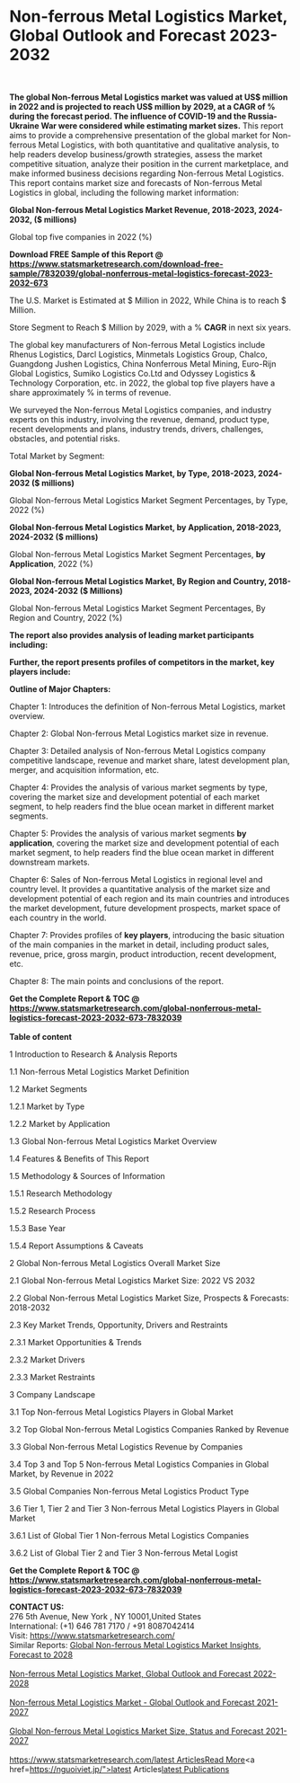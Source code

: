<h1>Non-ferrous Metal Logistics Market, Global Outlook and Forecast 2023-2032</h1><br/><p><strong>The global Non-ferrous Metal Logistics market was valued at US$ million in 2022 and is projected to reach US$ million by 2029, at a <strong>CAGR</strong> of % during the forecast period. The influence of COVID-19 and the Russia-Ukraine War were considered while estimating market sizes.</strong> This report aims to provide a comprehensive presentation of the global market for Non-ferrous Metal Logistics, with both quantitative and qualitative analysis, to help readers develop business/growth strategies, assess the market competitive situation, analyze their position in the current marketplace, and make informed business decisions regarding Non-ferrous Metal Logistics. This report contains market size and forecasts of Non-ferrous Metal Logistics in global, including the following market information:</p><p><strong>Global Non-ferrous Metal Logistics Market Revenue, 2018-2023, 2024-2032, ($ millions)</strong></p><p>Global top five companies in 2022 (%)</p><p><strong>Download FREE Sample of this Report @ <a href="https://www.statsmarketresearch.com/download-free-sample/7832039/global-nonferrous-metal-logistics-forecast-2023-2032-673">https://www.statsmarketresearch.com/download-free-sample/7832039/global-nonferrous-metal-logistics-forecast-2023-2032-673</a></strong></p><p>The U.S. Market is Estimated at $ Million in 2022, While China is to reach $ Million.</p><p>Store Segment to Reach $ Million by 2029, with a % <strong>CAGR</strong> in next six years.</p><p>The global key manufacturers of Non-ferrous Metal Logistics include Rhenus Logistics, Darcl Logistics, Minmetals Logistics Group, Chalco, Guangdong Jushen Logistics, China Nonferrous Metal Mining, Euro-Rijn Global Logistics, Sumiko Logistics Co.Ltd and Odyssey Logistics & Technology Corporation, etc. in 2022, the global top five players have a share approximately % in terms of revenue.</p><p>We surveyed the Non-ferrous Metal Logistics companies, and industry experts on this industry, involving the revenue, demand, product type, recent developments and plans, industry trends, drivers, challenges, obstacles, and potential risks.</p><p>Total Market by Segment:</p><p><strong>Global Non-ferrous Metal Logistics Market, by Type, 2018-2023, 2024-2032 ($ millions)</strong></p><p>Global Non-ferrous Metal Logistics Market Segment Percentages, by Type, 2022 (%)</p><p><strong>Global Non-ferrous Metal Logistics Market, <strong>by Application</strong>, 2018-2023, 2024-2032 ($ millions)</strong></p><p>Global Non-ferrous Metal Logistics Market Segment Percentages, <strong>by Application</strong>, 2022 (%)</p><p><strong>Global Non-ferrous Metal Logistics Market, By Region and Country, 2018-2023, 2024-2032 ($ Millions)</strong></p><p>Global Non-ferrous Metal Logistics Market Segment Percentages, By Region and Country, 2022 (%)</p><p><strong>The report also provides analysis of leading market participants including:</strong></p><p><strong>Further, the report presents profiles of competitors in the market, <strong>key players</strong> include:</strong></p><p><strong>Outline of Major Chapters:</strong></p><p>Chapter 1: Introduces the definition of Non-ferrous Metal Logistics, market overview.</p><p>Chapter 2: Global Non-ferrous Metal Logistics market size in revenue.</p><p>Chapter 3: Detailed analysis of Non-ferrous Metal Logistics company competitive landscape, revenue and market share, latest development plan, merger, and acquisition information, etc.</p><p>Chapter 4: Provides the analysis of various market segments by type, covering the market size and development potential of each market segment, to help readers find the blue ocean market in different market segments.</p><p>Chapter 5: Provides the analysis of various market segments <strong>by application</strong>, covering the market size and development potential of each market segment, to help readers find the blue ocean market in different downstream markets.</p><p>Chapter 6: Sales of Non-ferrous Metal Logistics in regional level and country level. It provides a quantitative analysis of the market size and development potential of each region and its main countries and introduces the market development, future development prospects, market space of each country in the world.</p><p>Chapter 7: Provides profiles of <strong>key players</strong>, introducing the basic situation of the main companies in the market in detail, including product sales, revenue, price, gross margin, product introduction, recent development, etc.</p><p>Chapter 8: The main points and conclusions of the report.</p><div><b>Get the Complete Report & TOC @ <a href="https://www.statsmarketresearch.com/global-nonferrous-metal-logistics-forecast-2023-2032-673-7832039">https://www.statsmarketresearch.com/global-nonferrous-metal-logistics-forecast-2023-2032-673-7832039</a></b></div><br><b>Table of content</b><p>1 Introduction to Research & Analysis Reports<br />
 
  1.1 Non-ferrous Metal Logistics Market Definition<br />
 
  1.2 Market Segments<br />
 
  1.2.1 Market by Type<br />
 
  1.2.2 Market by Application<br />
 
  1.3 Global Non-ferrous Metal Logistics Market Overview<br />
 
  1.4 Features & Benefits of This Report<br />
 
  1.5 Methodology & Sources of Information<br />
 
  1.5.1 Research Methodology<br />
 
  1.5.2 Research Process<br />
 
  1.5.3 Base Year<br />
 
  1.5.4 Report Assumptions & Caveats<br />
 
 2 Global Non-ferrous Metal Logistics Overall Market Size<br />
 
  2.1 Global Non-ferrous Metal Logistics Market Size: 2022 VS 2032<br />
 
  2.2 Global Non-ferrous Metal Logistics Market Size, Prospects & Forecasts: 2018-2032<br />
 
  2.3 Key Market Trends, Opportunity, Drivers and Restraints<br />
 
  2.3.1 Market Opportunities & Trends<br />
 
  2.3.2 Market Drivers<br />
 
  2.3.3 Market Restraints<br />
 
 3 Company Landscape<br />
 
  3.1 Top Non-ferrous Metal Logistics Players in Global Market<br />
 
  3.2 Top Global Non-ferrous Metal Logistics Companies Ranked by Revenue<br />
 
  3.3 Global Non-ferrous Metal Logistics Revenue by Companies<br />
 
  3.4 Top 3 and Top 5 Non-ferrous Metal Logistics Companies in Global Market, by Revenue in 2022<br />
 
  3.5 Global Companies Non-ferrous Metal Logistics Product Type<br />
 
  3.6 Tier 1, Tier 2 and Tier 3 Non-ferrous Metal Logistics Players in Global Market<br />
 
  3.6.1 List of Global Tier 1 Non-ferrous Metal Logistics Companies<br />
 
  3.6.2 List of Global Tier 2 and Tier 3 Non-ferrous Metal Logist<br><div><b>Get the Complete Report & TOC @ <a href="https://www.statsmarketresearch.com/global-nonferrous-metal-logistics-forecast-2023-2032-673-7832039">https://www.statsmarketresearch.com/global-nonferrous-metal-logistics-forecast-2023-2032-673-7832039</a></b></div></p> <b>CONTACT US:</b><br>276 5th Avenue, New York , NY 10001,United States<br>International: (+1) 646 781 7170 / +91 8087042414<br>Visit: <a href="https://www.statsmarketresearch.com/">https://www.statsmarketresearch.com/</a><br>Similar Reports: <a href="https://www.statsmarketresearch.com/global-nonferrous-metal-logistics-forecast-2023-2032-673-7832039">Global Non-ferrous Metal Logistics Market Insights, Forecast to 2028</a><br/><br/><a href="https://www.statsmarketresearch.com/global-nonferrous-metal-logistics-forecast-2023-2032-673-7832039">Non-ferrous Metal Logistics Market, Global Outlook and Forecast 2022-2028</a><br/><br/><a href="https://www.statsmarketresearch.com/global-nonferrous-metal-logistics-forecast-2023-2032-673-7832039">Non-ferrous Metal Logistics Market - Global Outlook and Forecast 2021-2027</a><br/><br/><a href="https://www.statsmarketresearch.com/global-nonferrous-metal-logistics-forecast-2023-2032-673-7832039">Global Non-ferrous Metal Logistics Market Size, Status and Forecast 2021-2027</a><br/><br/><a href="https://gyeongbokgung.com">https://www.statsmarketresearch.com/</a><a href="https://hallyeomaritime.com">latest Articles</a><a href="https://jingwansa.com">Read More</a><a href=https://nguoiviet.jp/">latest Articles</a><a href="https://www.intelmarketresearch.com/">latest Publications</a>